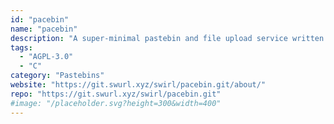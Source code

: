 ```yaml
---
id: "pacebin"
name: "pacebin"
description: "A super-minimal pastebin and file upload service written in pure C, focusing on small executable size, portability, and ease of configuration."
tags:
  - "AGPL-3.0"
  - "C"
category: "Pastebins"
website: "https://git.swurl.xyz/swirl/pacebin.git/about/"
repo: "https://git.swurl.xyz/swirl/pacebin.git"
#image: "/placeholder.svg?height=300&width=400"
---
```


